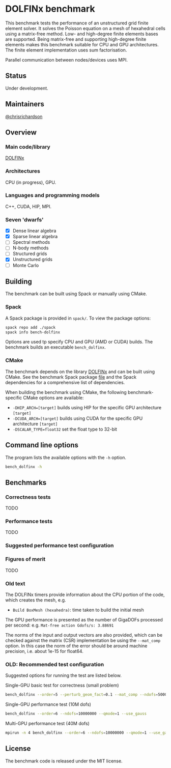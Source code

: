 # DOLFINx benchmark

This benchmark tests the performance of an unstructured grid finite
element solver. It solves the Poisson equation on a mesh of hexahedral
cells using a matrix-free method. Low- and high-degree finite elements
bases are supported. Being matrix-free and supporting high-degree finite
elements makes this benchmark suitable for CPU and GPU architectures.
The finite element implementation uses sum factorisation.

Parallel communication between nodes/devices uses MPI.

## Status

Under development.

## Maintainers

[@chrisrichardson](https://www.github.com/chrisrichardson)

## Overview

### Main code/library

[DOLFINx](https://github.com/fenics/dolfinx)

### Architectures

CPU (in progress), GPU.

### Languages and programming models

C++, CUDA, HIP, MPI.

### Seven 'dwarfs'

- [x] Dense linear algebra
- [x] Sparse linear algebra
- [ ] Spectral methods
- [ ] N-body methods
- [ ] Structured grids
- [x] Unstructured grids
- [ ] Monte Carlo

## Building

The benchmark can be built using Spack or manually using CMake.

### Spack

A Spack package is provided in `spack/`. To view the package options:

```bash
spack repo add ./spack
spack info bench-dolfinx
```

Options are used tp specify CPU and GPU (AMD or CUDA) builds. The
benchmark builds an executable `bench_dolfinx`.


### CMake

The benchmark depends on the library
[DOLFINx](https://github.com/fenics/dolfinx) and can be built using
CMake. See the benchmark Spack package
[file](spack/packages/bench-dolfinx/package.py) and the Spack
dependencies for a comprehensive list of dependencies.

When building the benchmark using CMake, the following
benchmark-specific CMake options are available:
* `-DHIP_ARCH=[target]` builds using HIP for the specific GPU architecture `[target]`
* `-DCUDA_ARCH=[target]` builds using CUDA for the specific GPU architecture `[target]`
* `-DSCALAR_TYPE=float32` set the float type to 32-bit

## Command line options

The program lists the available options with the `-h` option.
```bash
bench_dolfinx -h
```

## Benchmarks

### Correctness tests

TODO

### Performance tests

TODO

### Suggested performance test configuration


### Figures of merit

TODO


### Old text

The DOLFINx timers provide information about the CPU portion of the
code, which creates the mesh, e.g.
- `Build BoxMesh (hexahedra)`: time taken to build the initial mesh

The GPU performance is presented as the number of GigaDOFs processed per
second: e.g. `Mat-free action Gdofs/s: 3.88691`

The norms of the input and output vectors are also provided, which can
be checked against the matrix (CSR) implementation be using the
`--mat_comp` option. In this case the norm of the error should be around
machine precision, i.e. about 1e-15 for float64.

### OLD: Recommended test configuration

Suggested options for running the test are listed below.

Single-GPU basic test for correctness (small problem)
```bash
bench_dolfinx --order=5 --perturb_geom_fact=0.1 --mat_comp --ndofs=5000
```

Single-GPU performance test (10M dofs)
```bash
bench_dolfinx --order=6 --ndofs=10000000 --qmode=1 --use_gauss
```

Multi-GPU performance test (40M dofs)
```bash
mpirun -n 4 bench_dolfinx --order=6 --ndofs=10000000 --qmode=1 --use_gauss
```

## License

The benchmark code is released under the MIT license.
